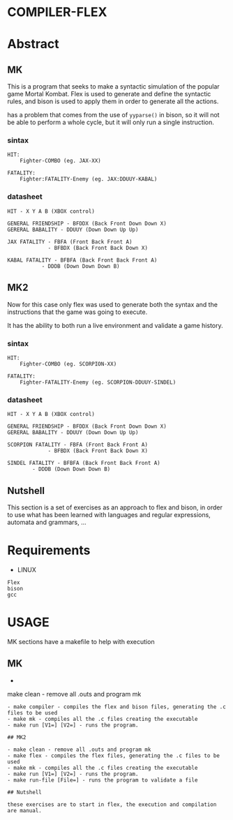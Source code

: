 # COMPILER-FLEX 

# Abstract
## MK

This is a program that seeks to make a syntactic simulation of the popular game Mortal Kombat.
Flex is used to generate and define the syntactic rules, and bison is used to apply them in order to generate all the actions.

has a problem that comes from the use of `yyparse()` in bison, so it will not be able to perform a whole cycle, but it will only run a single instruction.

### sintax
```console
HIT:
	Fighter-COMBO (eg. JAX-XX)

FATALITY:
	Fighter:FATALITY-Enemy (eg. JAX:DDUUY-KABAL)

```

### datasheet
```console
HIT - X Y A B (XBOX control)

GENERAL FRIENDSHIP - BFDDX (Back Front Down Down X)
GERERAL BABALITY - DDUUY (Down Down Up Up)

JAX FATALITY - FBFA (Front Back Front A)
             - BFBDX (Back Front Back Down X)

KABAL FATALITY - BFBFA (Back Front Back Front A)
	       - DDDB (Down Down Down B) 
```

## MK2

Now for this case only flex was used to generate both the syntax and the instructions that the game was going to execute.

It has the ability to both run a live environment and validate a game history. 

### sintax 
```console
HIT:
	Fighter-COMBO (eg. SCORPION-XX)

FATALITY:
	Fighter-FATALITY-Enemy (eg. SCORPION-DDUUY-SINDEL)

```

### datasheet
```console
HIT - X Y A B (XBOX control)

GENERAL FRIENDSHIP - BFDDX (Back Front Down Down X)
GERERAL BABALITY - DDUUY (Down Down Up Up)

SCORPION FATALITY - FBFA (Front Back Front A)
             - BFBDX (Back Front Back Down X)

SINDEL FATALITY - BFBFA (Back Front Back Front A)
		- DDDB (Down Down Down B) 
```

## Nutshell

This section is a set of exercises as an approach to flex and bison, in order to use what has been learned with languages and regular expressions, automata and grammars, ...

# Requirements

- LINUX
``` console
Flex
bison
gcc
```

# USAGE

MK sections have a makefile to help with execution

## MK

- ``` sh
make clean - remove all .outs and program mk
```
- make compiler - compiles the flex and bison files, generating the .c files to be used
- make mk - compiles all the .c files creating the executable
- make run [V1=] [V2=] - runs the program.

## MK2

- make clean - remove all .outs and program mk
- make flex - compiles the flex files, generating the .c files to be used
- make mk - compiles all the .c files creating the executable
- make run [V1=] [V2=] - runs the program.
- make run-file [File=] - runs the program to validate a file

## Nutshell

these exercises are to start in flex, the execution and compilation are manual.
